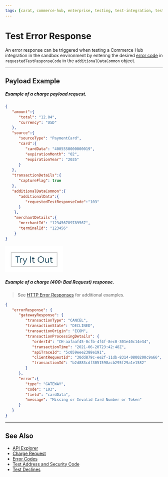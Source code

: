 ```yaml
---
tags: [carat, commerce-hub, enterprise, testing, test-integration, test-cards, test-errors]
---
```


# Test Error Response

An error response can be triggered when testing a Commerce Hub integration in the sandbox environment by entering the desired [error code](?path=docs/Resources/Guides/Response-Codes/Error.md) in `requestedTestResponseCode` in the `additionalDataCommon` object.

---

## Payload Example

<!--
type: tab
title: Request
-->

##### Example of a charge payload request.

```json
{
   "amount":{
      "total": "12.04",
      "currency": "USD"
   },
   "source":{
      "sourceType": "PaymentCard",
      "card":{
         "cardData": "4005550000000019",
         "expirationMonth": "02",
         "expirationYear": "2035"
      }
   },
   "transactionDetails":{
      "captureFlag": true
   },
   "additionalDataCommon":{
      "additionalData":{
         "requestedTestResponseCode":"103"
      }
    },
    "merchantDetails":{
      "merchantId": "123456789789567",
      "terminalId": "123456"
    }   
}
```

[![Try it out](../../../../assets/images/button.png)](../api/?type=post&path=/payments/v1/charges)

<!--
type: tab
title: Response
-->

##### Example of a charge (400: Bad Request) response.

<!-- theme: info -->
> See [HTTP Error Responses](?path=docs/Resources/Guides/Response-Codes/HTTP.md) for additional examples.


```json
{
   "errorResponse": {
      "gatewayResponse": {
         "transactionType": "CANCEL",
         "transactionState": "DECLINED",
         "transactionOrigin": "ECOM",
         "transactionProcessingDetails": {
            "orderId": "CH-aafaaf45-0cfb-4f4f-8ec0-301e40c14e34",
            "transactionTime": "2021-06-20T23:42:48Z",
            "apiTraceId": "5c059eee2388e191",
            "clientRequestId": "30dd879c-ee2f-11db-8314-0800200c9a66",
            "transactionId": "b2d883cdf3051598acb295f29a1e1582"
         }
      },
      "error":{
         "type": "GATEWAY",
         "code": "103",
         "field": "cardData",
         "message": "Missing or Invalid Card Number or Token"
      }
   }
}
```

<!-- type: tab-end -->

---



## See Also


- [API Explorer](../api/?type=post&path=/payments/v1/charges)
- [Charge Request](path?=docs/Resources/API-Documents/Payments/Charges.md)
- [Error Codes](?path=docs/Resources/Guides/Response-Codes/Error.md)
- [Test Address and Security Code](?path=docs/Resources/Guides/Testing/Test-Address-Security.md)
- [Test Declines](?path=docs/Resources/Guides/Testing/Test-Declines.md)
